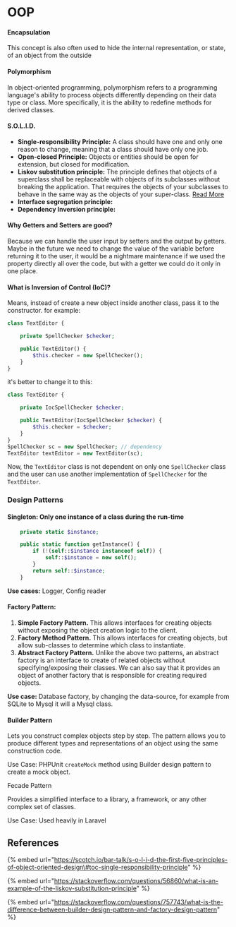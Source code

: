 # OOP

#### Encapsulation

This concept is also often used to hide the internal representation, or state, of an object from the outside

#### Polymorphism

In object-oriented programming, polymorphism refers to a programming language's ability to process objects differently depending on their data type or class. More specifically, it is the ability to redefine methods for derived classes.

#### S.O.L.I.D.

* **Single-responsibility Principle:** A class should have one and only one reason to change, meaning that a class should have only one job.
* **Open-closed Principle:** Objects or entities should be open for extension, but closed for modification.
* **Liskov substitution principle:** The principle defines that objects of a superclass shall be replaceable with objects of its subclasses without breaking the application. That requires the objects of your subclasses to behave in the same way as the objects of your super-class. [Read More](https://stackify.com/solid-design-liskov-substitution-principle/)
* **Interface segregation principle:**
* **Dependency Inversion principle:**

#### Why Getters and Setters are good?

 Because we can handle the user input by setters and the output by getters. Maybe in the future we need to change the value of the variable before returning it to the user, it would be a nightmare maintenance if we used the property directly all over the code, but with a getter we could do it only in one place.

#### What is Inversion of Control \(IoC\)?

Means, instead of create a new object inside another class, pass it to the constructor. for example:

```php
class TextEditor {

    private SpellChecker $checker;

    public TextEditor() {
        $this.checker = new SpellChecker();
    }
}
```

it's better to change it to this:

```php
class TextEditor {

    private IocSpellChecker $checker;

    public TextEditor(IocSpellChecker $checker) {
        $this.checker = $checker;
    }
}
SpellChecker sc = new SpellChecker; // dependency
TextEditor textEditor = new TextEditor(sc);
```

Now, the `TextEditor` class is not dependent on only one `SpellChecker` class and the user can use another implementation of `SpellChecker` for the `TextEditor`.

### Design Patterns

#### Singleton: Only one instance of a class during the run-time

```php
    private static $instance;

    public static function getInstance() {
        if (!(self::$instance instanceof self)) {
            self::$instance = new self();
        }
        return self::$instance;
    }
```

**Use cases:** Logger, Config reader

#### Factory Pattern: 

1.  **Simple Factory Pattern.** This allows interfaces for creating objects without exposing the object creation logic to the client.
2.  **Factory Method Pattern.** This allows interfaces for creating objects, but allow sub-classes to determine which class to instantiate.
3.  **Abstract Factory Pattern.** Unlike the above two patterns, an abstract factory is an interface to create of related objects without specifying/exposing their classes. We can also say that it provides an object of another factory that is responsible for creating required objects.

**Use case:** Database factory, by changing the data-source, for example from SQLite to Mysql it will a Mysql class.

#### Builder Pattern

Lets you construct complex objects step by step. The pattern allows you to produce different types and representations of an object using the same construction code.

Use Case: PHPUnit `createMock` method using Builder design pattern to create a mock object.



Fecade Pattern

Provides a simplified interface to a library, a framework, or any other complex set of classes.

Use Case: Used heavily in Laravel 







## References

{% embed url="https://scotch.io/bar-talk/s-o-l-i-d-the-first-five-principles-of-object-oriented-design\#toc-single-responsibility-principle" %}

{% embed url="https://stackoverflow.com/questions/56860/what-is-an-example-of-the-liskov-substitution-principle" %}

{% embed url="https://stackoverflow.com/questions/757743/what-is-the-difference-between-builder-design-pattern-and-factory-design-pattern" %}



